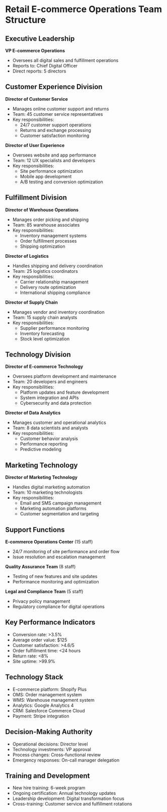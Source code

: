 # Retail E-commerce Operations Team Structure

## Executive Leadership
**VP E-commerce Operations**
- Oversees all digital sales and fulfillment operations
- Reports to: Chief Digital Officer
- Direct reports: 5 directors

## Customer Experience Division
**Director of Customer Service**
- Manages online customer support and returns
- Team: 45 customer service representatives
- Key responsibilities:
  - 24/7 customer support operations
  - Returns and exchange processing
  - Customer satisfaction monitoring

**Director of User Experience**
- Oversees website and app performance
- Team: 12 UX specialists and developers
- Key responsibilities:
  - Site performance optimization
  - Mobile app development
  - A/B testing and conversion optimization

## Fulfillment Division
**Director of Warehouse Operations**
- Manages order picking and shipping
- Team: 85 warehouse associates
- Key responsibilities:
  - Inventory management systems
  - Order fulfillment processes
  - Shipping optimization

**Director of Logistics**
- Handles shipping and delivery coordination
- Team: 25 logistics coordinators
- Key responsibilities:
  - Carrier relationship management
  - Delivery route optimization
  - International shipping compliance

**Director of Supply Chain**
- Manages vendor and inventory coordination
- Team: 15 supply chain analysts
- Key responsibilities:
  - Supplier performance monitoring
  - Inventory forecasting
  - Stock level optimization

## Technology Division
**Director of E-commerce Technology**
- Oversees platform development and maintenance
- Team: 20 developers and engineers
- Key responsibilities:
  - Platform updates and feature development
  - System integration and APIs
  - Cybersecurity and data protection

**Director of Data Analytics**
- Manages customer and operational analytics
- Team: 8 data scientists and analysts
- Key responsibilities:
  - Customer behavior analysis
  - Performance reporting
  - Predictive modeling

## Marketing Technology
**Director of Marketing Technology**
- Handles digital marketing automation
- Team: 10 marketing technologists
- Key responsibilities:
  - Email and SMS campaign management
  - Marketing automation platforms
  - Customer segmentation and targeting

## Support Functions
**E-commerce Operations Center** (15 staff)
- 24/7 monitoring of site performance and order flow
- Issue resolution and escalation management

**Quality Assurance Team** (8 staff)
- Testing of new features and site updates
- Performance monitoring and optimization

**Legal and Compliance Team** (5 staff)
- Privacy policy management
- Regulatory compliance for digital operations

## Key Performance Indicators
- Conversion rate: >3.5%
- Average order value: $125
- Customer satisfaction: >4.6/5
- Order fulfillment time: <24 hours
- Return rate: <8%
- Site uptime: >99.9%

## Technology Stack
- E-commerce platform: Shopify Plus
- OMS: Order management system
- WMS: Warehouse management system
- Analytics: Google Analytics 4
- CRM: Salesforce Commerce Cloud
- Payment: Stripe integration

## Decision-Making Authority
- Operational decisions: Director level
- Technology investments: VP approval
- Process changes: Cross-functional review
- Emergency responses: On-call manager delegation

## Training and Development
- New hire training: 6-week program
- Ongoing certification: Annual technology updates
- Leadership development: Digital transformation focus
- Cross-training: Customer service and fulfillment rotations
